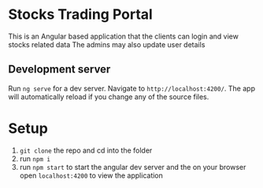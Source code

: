 # Stocks Trading Portal

This is an Angular based application that the clients can login and view stocks related data
The admins may also update user details 

## Development server

Run `ng serve` for a dev server. Navigate to `http://localhost:4200/`. The app will automatically reload if you change any of the source files.

# Setup

1. `git clone` the repo and cd into the folder 
2. run `npm i`
3. run `npm start` to start the angular dev server and the on your browser open `localhost:4200` to view the application
